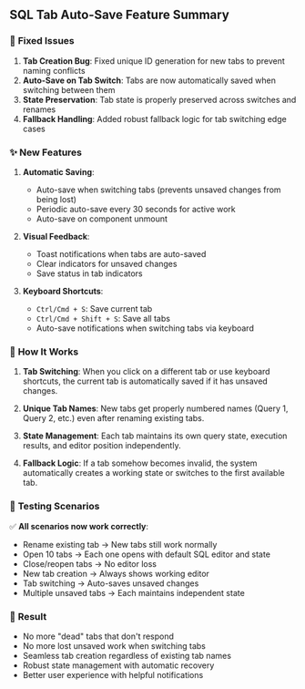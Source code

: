 ## SQL Tab Auto-Save Feature Summary

### 🔧 **Fixed Issues**

1. **Tab Creation Bug**: Fixed unique ID generation for new tabs to prevent naming conflicts
2. **Auto-Save on Tab Switch**: Tabs are now automatically saved when switching between them
3. **State Preservation**: Tab state is properly preserved across switches and renames
4. **Fallback Handling**: Added robust fallback logic for tab switching edge cases

### ✨ **New Features**

1. **Automatic Saving**:
   - Auto-save when switching tabs (prevents unsaved changes from being lost)
   - Periodic auto-save every 30 seconds for active work
   - Auto-save on component unmount

2. **Visual Feedback**:
   - Toast notifications when tabs are auto-saved
   - Clear indicators for unsaved changes
   - Save status in tab indicators

3. **Keyboard Shortcuts**:
   - `Ctrl/Cmd + S`: Save current tab
   - `Ctrl/Cmd + Shift + S`: Save all tabs
   - Auto-save notifications when switching tabs via keyboard

### 🔄 **How It Works**

1. **Tab Switching**: When you click on a different tab or use keyboard shortcuts, the current tab is automatically saved if it has unsaved changes.

2. **Unique Tab Names**: New tabs get properly numbered names (Query 1, Query 2, etc.) even after renaming existing tabs.

3. **State Management**: Each tab maintains its own query state, execution results, and editor position independently.

4. **Fallback Logic**: If a tab somehow becomes invalid, the system automatically creates a working state or switches to the first available tab.

### 🧪 **Testing Scenarios**

✅ **All scenarios now work correctly**:
- Rename existing tab → New tabs still work normally  
- Open 10 tabs → Each one opens with default SQL editor and state
- Close/reopen tabs → No editor loss
- New tab creation → Always shows working editor
- Tab switching → Auto-saves unsaved changes
- Multiple unsaved tabs → Each maintains independent state

### 🚀 **Result**

- No more "dead" tabs that don't respond
- No more lost unsaved work when switching tabs
- Seamless tab creation regardless of existing tab names
- Robust state management with automatic recovery
- Better user experience with helpful notifications
